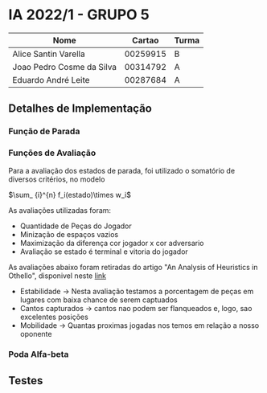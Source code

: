 # IA 2022/1 - GRUPO 5

|Nome|Cartao|Turma|
|---|---|----|
|Alice Santin Varella| 00259915 | B 
|Joao Pedro Cosme da Silva|00314792 |A
|Eduardo André Leite | 00287684| A

## Detalhes de Implementação

### Função de Parada

### Funções de Avaliação

Para a avaliação dos estados de parada, foi utilizado o somatório de diversos critérios, no modelo

$\sum_ {i}^{n} f_i(estado)\times w_i$

As avaliações utilizadas foram:

+ Quantidade de Peças do Jogador
+ Minização de espaços vazios
+ Maximização da diferença cor jogador x cor adversario
+ Avaliação se estado é terminal e vitoria do jogador

As avaliações abaixo foram retiradas do artigo "An Analysis of Heuristics in Othello", disponivel neste [link](https://courses.cs.washington.edu/courses/cse573/04au/Project/mini1/RUSSIA/Final_Paper.pdf)

+ Estabilidade → Nesta avaliação testamos a porcentagem de peças em lugares com baixa chance de serem captuados
+ Cantos capturados → cantos nao podem ser flanqueados e, logo, sao excelentes posições
+ Mobilidade → Quantas proximas jogadas nos temos em relação a nosso oponente

### Poda Alfa-beta

## Testes